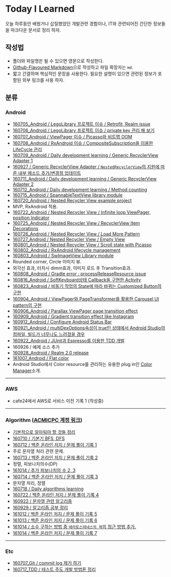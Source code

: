 # Today I Learned
오늘 하루동안  배웠거나 삽질했었던 개발관련 경험이나, IT와 관련되어진 간단한 정보들을 마크다운 문서로 정리 하자.   

## 작성법 
- 폴더와 파일명은 될 수 있으면 영문으로 작성한다.  
- [Github-Flavoured Markdown](https://guides.github.com/features/mastering-markdown/)으로 작성하고 파일 확장자는 `md`.  
- 짧고 간결하며 핵심적인 문장을 사용한다. 필요한 설명이 있으면 관련된 정보가 포함된 외부 링크를 사용 하자.  

## 분류
### Android
- [160705_Android / LegoLibrary 프로젝트 이슈 / Retrofit, Realm issue](https://github.com/ksu3101/TIL/blob/master/Android/160705_Android.md)  
- [160706_Android / LegoLibrary 프로젝트 이슈 / private key 관리 해 보기](https://github.com/ksu3101/TIL/blob/master/Android/160706_Android.md)  
- [160707_Android / ViewPager 이슈 / Picasso와 비트맵 OOM](https://github.com/ksu3101/TIL/blob/master/Android/160707_Android.md)  
- [160708_Android / RxAndroid 이슈 / CompositeSubscription을 이용한 LifeCycle 관리](https://github.com/ksu3101/TIL/blob/master/Android/160708_Android.md)  
- [160709_Android / Daily development learning / Generic RecyclerView Adapter 1](https://github.com/ksu3101/TIL/blob/master/Android/160709_Android.md)
 - [160927 / Generic RecyclerView Adapter / `NestedRecyclerView`의 지원에 따른 내부 메소드 추가/변경점 업데이트](https://github.com/ksu3101/TIL/blob/master/Android/160927_Android.md)  
- [160711_Android / Daily development learning / Generic RecyclerView Adapter  2](https://github.com/ksu3101/TIL/blob/master/Android/160711_Android.md)
- [160712_Android / Daily development learning / Method counting](https://github.com/ksu3101/TIL/blob/master/Android/160712_Android.md)
- [160715_Android / SpannableTextView library module](https://github.com/ksu3101/SpannableTextView)
- [160720_Android / Nested Recycler View example project](https://github.com/ksu3101/NestedRecyclerView)
 - MVP, RxAndroid 적용. 
- [160722_Android / Nested Recycler View / Infinite loop ViewPager, position Indicator ](https://github.com/ksu3101/TIL/blob/master/Android/160722_Android.md)  
- [160725_Android / Nested Recycler View / RecyclerView Item Decorations](https://github.com/ksu3101/TIL/blob/master/Android/160725_Android.md)
- [160726_Android / Nested Recycler View / Load More Pattern](https://github.com/ksu3101/TIL/blob/master/Android/160726_Android.md)  
- [160727_Android / Nested Recycler View / Empty View](https://github.com/ksu3101/TIL/blob/master/Android/160727_Android.md)
- [160801_Android / Nested Recycler View / Scroll state with Picasso](https://github.com/ksu3101/TIL/blob/master/Android/160801_Android.md)
- [160802_Android / RxAndroid lifecycle management ](https://github.com/ksu3101/TIL/blob/master/Android/160802_Android.md)
- [160803_Android / SwImageView Library module](https://github.com/ksu3101/SwImageView)
 - Rounded corner, Circle 이미지 뷰. 
 - 외각선 효과, 터치시 dimm효과, 이미지 로드 후 Transition효과. 
- [160808_Android / Gradle error : processReleaseResource issue](https://github.com/ksu3101/TIL/blob/master/Android/160808_Android.md)
- [160816_Android / SoftKeyboard상태 Callback을 구현한 Activity](https://github.com/ksu3101/TIL/blob/master/Android/160816_Android.md)
- [160823_Android / 비동기 작업의 State에 따라 바뀌는 Customized Button의 구현](https://github.com/ksu3101/TIL/blob/master/Android/160823_Android.md)
- [160904_Android / ViewPager와 PageTransformer를 활용한 Carousel UI pattern의 구현 ](https://github.com/ksu3101/TIL/blob/master/Android/160904_Android.md)  
- [160906_Android / Parallax ViewPager page transition effect](https://github.com/ksu3101/TIL/blob/master/Android/160906_Android.md)  
- [160909_Android / Gradient transition effect like Instagram](https://github.com/ksu3101/TIL/blob/master/Android/160909_Android.md)
- [160912_Android / Configure Android Status Bar](https://github.com/ksu3101/TIL/blob/master/Android/160912_Android.md)
- [160921_Android / multiDexOptions속성이 true인 상태에서 Android Studio의 컴파일, 빌드가 너무나도 느려졌을 경우](https://github.com/ksu3101/TIL/blob/master/Android/160921_Android.md)
- [160922_Android / JUnit과 Espresso를 이용한 TDD 개발](https://github.com/ksu3101/TIL/blob/master/Android/160922_Android.md)  
 - 160926 / 예제 소스 추가  
- [160928_Android / Realm 2.0 release](https://github.com/ksu3101/TIL/blob/master/Android/160928_Android.md)
- [161007_Android / Flat color ](https://github.com/ksu3101/TIL/blob/master/Android/161007_Android.md)
 - Android Studio에서 Color resource를 관리하는 유용한 plug in인 [Color Manager](https://github.com/shiraji/color-manager)소개. 

---
### AWS
- cafe24에서 AWS로 서비스 이전 기록 1 (작성중)  
  
---
### Algorithm ([ACMICPC 계정 링크](https://www.acmicpc.net/user/ksu3101))  
- [기본적으로 알아둬야 할 것들 정리](https://github.com/ksu3101/TIL/blob/master/Algorithm/base.md)  
- [160710 / 기본기 BFS, DFS](https://github.com/ksu3101/TIL/blob/master/Algorithm/160710.md)  
- [160712 / 백준 온라인 저지 / 문제 풀이 기록 1](https://github.com/ksu3101/TIL/blob/master/Algorithm/160712.md)
 - 주로 문자열 처리 관련 문제.  
- [160713 / 백준 온라인 저지 / 문제 풀이 기록 2](https://github.com/ksu3101/TIL/blob/master/Algorithm/160713.md)
 - 정렬, 피보나치의수(DP)
 - [161014 / 추가 피보나치의 수 2, 3](https://github.com/ksu3101/TIL/blob/master/Algorithm/161014.md)
- [160714 / 백준 온라인 저지 / 문제 풀이 기록 3](https://github.com/ksu3101/TIL/blob/master/Algorithm/160714.md)
 - 문자열 처리, 정렬
- [160718 / Daily algorithms learning](https://github.com/ksu3101/TIL/blob/master/Algorithm/160718.md)
- [160722 / 백준 온라인 저지 / 문제 풀이 기록 4](https://github.com/ksu3101/TIL/blob/master/Algorithm/160722.md)
- [160922 / 문자열 관련 알고리즘](https://github.com/ksu3101/TIL/blob/master/Algorithm/160922.md)
- [160929 / 알고리즘 공부 정리](https://github.com/ksu3101/TIL/blob/master/Algorithm/160929.md)
- [161012 / 백준 온라인 저지 / 문제 풀이 기록 5](https://github.com/ksu3101/TIL/blob/master/Algorithm/161012.md)
- [161013 / 백준 온라인 저지 / 문제 풀이 기록 6](https://github.com/ksu3101/TIL/blob/master/Algorithm/161013.md)
 - [161014 / 소수 구하는 방법 중 `에라토스테네스의 체`의 접근 방법 추가.](https://github.com/ksu3101/TIL/blob/master/Algorithm/161013.md#11-소수-찾기---에라토스테네스의-체) 
- [161014 / 백준 온라인 저지 / 문제 풀이 기록 7](https://github.com/ksu3101/TIL/blob/master/Algorithm/161014.md)

---
### Etc
- [160707_Git / commit log 제거 하기](https://github.com/ksu3101/TIL/blob/master/Git/160707_git.md)
- [160717_TDD / 테스트 주도 개발 방법론 정리](https://github.com/ksu3101/TIL/blob/master/ETC/160717_TDD.md)
